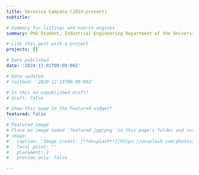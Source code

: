 ```yaml
---
title: Veronica Campana (2024-present)
subtitle: 

# Summary for listings and search engines
summary: PhD Student, Industrial Engineering Department of the University of Trento (co-supervision with [Daniele Fontanelli](https://webapps.unitn.it/du/it/Persona/PER0047723/Curriculum) and [Luigi Palopoli](https://webapps.unitn.it/du/it/Persona/PER0002392/Curriculum)). Topic "Ergodic control for defect search on car chassis".

# Link this post with a project
projects: []

# Date published
date: '2024-11-01T00:00:00Z'

# Date updated
# lastmod: '2020-12-13T00:00:00Z'

# Is this an unpublished draft?
# draft: false

# Show this page in the Featured widget?
featured: false

# Featured image
# Place an image named `featured.jpg/png` in this page's folder and customize its options here.
# image:
#   caption: 'Image credit: [**Unsplash**](https://unsplash.com/photos/CpkOjOcXdUY)'
#   focal_point: ''
#   placement: 2
#   preview_only: false

---
```

